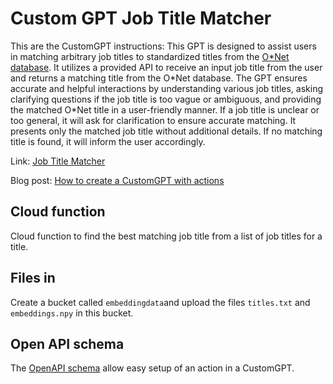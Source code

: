# Custom GPT Job Title Matcher
This are the CustomGPT instructions: This GPT is designed to assist users in matching arbitrary job titles to standardized titles from the [O\*Net database](https://www.onetonline.org/find/all). It utilizes a provided API to receive an input job title from the user and returns a matching title from the O*Net database. The GPT ensures accurate and helpful interactions by understanding various job titles, asking clarifying questions if the job title is too vague or ambiguous, and providing the matched O\*Net title in a user-friendly manner. If a job title is unclear or too general, it will ask for clarification to ensure accurate matching. It presents only the matched job title without additional details. If no matching title is found, it will inform the user accordingly.

Link: [Job Title Matcher](https://chat.openai.com/g/g-YNYIybaPz-job-title-matcher)

Blog post: [How to create a CustomGPT with actions](https://moritzstrube.substack.com/p/how-to-create-a-customgpt-with-actions)

## Cloud function
Cloud function to find the best matching job title from a list of job titles for a title.

## Files in 
Create a bucket called `embeddingdata`and upload the files `titles.txt` and `embeddings.npy` in this bucket.

## Open API schema
The [OpenAPI schema](https://spec.openapis.org/oas/v3.1.0) allow easy setup of an action in a CustomGPT.
